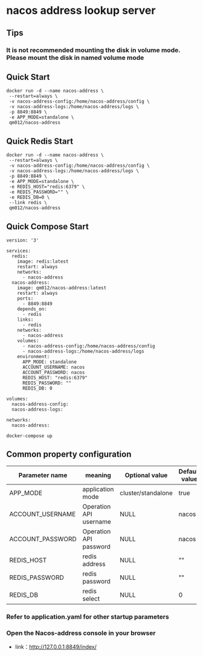 # nacos address lookup server

## Tips

### It is not recommended mounting the disk in volume mode. Please mount the disk in named volume mode

## Quick Start
```shell
docker run -d --name nacos-address \
 --restart=always \
 -v nacos-address-config:/home/nacos-address/config \
 -v nacos-address-logs:/home/nacos-address/logs \
 -p 8849:8849 \
 -e APP_MODE=standalone \
 qm012/nacos-address
```

## Quick Redis Start
```shell
docker run -d --name nacos-address \
 --restart=always \
 -v nacos-address-config:/home/nacos-address/config \
 -v nacos-address-logs:/home/nacos-address/logs \
 -p 8849:8849 \
 -e APP_MODE=standalone \
 -e REDIS_HOST="redis:6379" \
 -e REDIS_PASSWORD="" \
 -e REDIS_DB=0 \
 --link redis \
 qm012/nacos-address
```
## Quick Compose Start

```shell
version: '3'

services:
  redis:
    image: redis:latest
    restart: always
    networks:
      - nacos-address
  nacos-address:
    image: qm012/nacos-address:latest
    restart: always
    ports:
      - 8849:8849
    depends_on:
      - redis
    links:
      - redis
    networks:
      - nacos-address
    volumes:
      - nacos-address-config:/home/nacos-address/config
      - nacos-address-logs:/home/nacos-address/logs
    environment:
      APP_MODE: standalone
      ACCOUNT_USERNAME: nacos
      ACCOUNT_PASSWORD: nacos
      REDIS_HOST: "redis:6379"
      REDIS_PASSWORD: ""
      REDIS_DB: 0

volumes:
  nacos-address-config:
  nacos-address-logs:

networks:
  nacos-address:
```

`
docker-compose up
`

## Common property configuration

| Parameter name | meaning | Optional value | Default value |
 | ------------ | ------------ | ------------ | ------------ |
 | APP_MODE         | application mode         | cluster/standalone | true |
 | ACCOUNT_USERNAME | Operation API username   | NULL               | nacos |
 | ACCOUNT_PASSWORD | Operation API password   | NULL               | nacos |
 | REDIS_HOST       | redis address            | NULL               | ""    |
 | REDIS_PASSWORD   | redis password           | NULL               | ""    |
 | REDIS_DB         | redis select             | NULL               | 0     |
 
### Refer to application.yaml for other startup parameters

### Open the Nacos-address console in your browser

* link：http://127.0.0.1:8849/index/